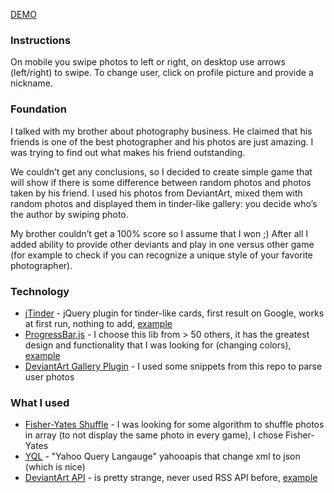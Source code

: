 [DEMO](http://jonzee.me/deviantart-game)

### Instructions
On mobile you swipe photos to left or right, on desktop use arrows (left/right) to swipe. To change user, click on profile picture and provide a nickname.

### Foundation
I talked with my brother about photography business. He claimed that his friends is one of the best photographer and his photos are just amazing. I was trying to find out what makes his friend outstanding.

We couldn’t get any conclusions, so I decided to create simple game that will show if there is some difference between random photos and photos taken by his friend. I used his photos from DeviantArt, mixed them with random photos and displayed them in tinder-like gallery: you decide who’s the author by swiping photo.

My brother couldn’t get a 100% score so I assume that I won ;) After all I added ability to provide other deviants and play in one versus other game (for example to check if you can recognize a unique style of your favorite photographer).

### Technology
- [jTinder](https://github.com/do-web/jTinder) - jQuery plugin for tinder-like cards, first result on Google, works at first run, nothing to add, [example](http://netcup-gutschein.x5c.de/jtinder/)
- [ProgressBar.js](https://github.com/kimmobrunfeldt/progressbar.js) - I choose this lib from > 50 others, it has the greatest design and functionality that I was looking for (changing colors), [example](https://kimmobrunfeldt.github.io/progressbar.js/)
- [DeviantArt Gallery Plugin](https://github.com/jamesl1001/deviantART-Gallery-Plugin) - I used some snippets from this repo to parse user photos

### What I used
- [Fisher-Yates Shuffle](https://bost.ocks.org/mike/shuffle/) - I was looking for some algorithm to shuffle photos in array (to not display the same photo in every game), I chose Fisher-Yates
- [YQL](https://developer.yahoo.com/yql/) - "Yahoo Query Langauge" yahooapis that change xml to json (which is nice)
- [DeviantArt API](https://www.deviantart.com/developers/rss) - is pretty strange, never used RSS API before, [example](http://help.deviantart.com/335/)
